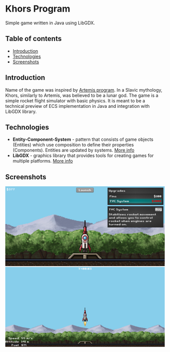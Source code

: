 # Khors Program
Simple game written in Java using LibGDX.
## Table of contents
* [Introduction](#introduction)
* [Technologies](#technologies)
* [Screenshots](#screenshots)
## Introduction
Name of the game was inspired by [Artemis program](https://en.wikipedia.org/wiki/Artemis_program). In a Slavic mythology, Khors, similarly to Artemis, was believed to be a lunar god. The game is a simple rocket flight simulator with basic physics. It is meant to be a technical preview of ECS implementation in Java and integration with LibGDX library.
## Technologies
* **Entity-Component-System** - pattern that consists of game objects (Entities) which use composition to define their properties (Components). Entities are updated by systems. [More info](https://en.wikipedia.org/wiki/Entity_component_system)
* **LibGDX** - graphics library that provides tools for creating games for multiple platforms. [More info](https://libgdx.com/)
## Screenshots
![game menu](menu.png "Game menu")
![flight screen](flight.png "Flight screen")